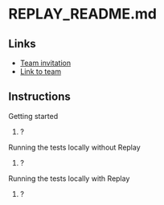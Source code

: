 # REPLAY_README.md

## Links

- [Team invitation](https://app.replay.io/team/invitation?code=477dc5d6-d592-4537-8ae5-3f0b632993c1)
- [Link to team](https://app.replay.io/team/dzo0ZGY3MDAwYi1lZjYzLTQyZjQtOWQwZC1hZDlmZWUzYjJlODI=/runs)

## Instructions

Getting started

1. ?

Running the tests locally without Replay

1. ?

Running the tests locally with Replay

1. ?
